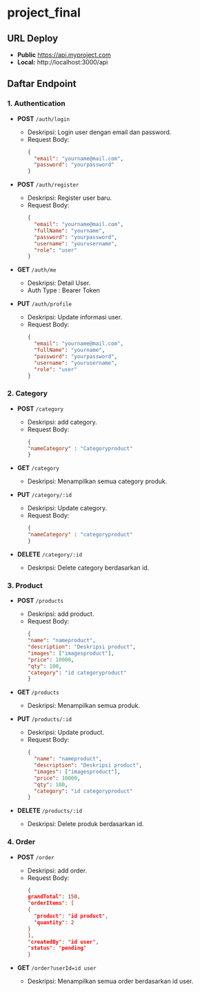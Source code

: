 # project_final

## URL Deploy
- **Public** https://api.myproject.com
- **Local:** http://localhost:3000/api

## Daftar Endpoint

### 1. Authentication

- **POST** `/auth/login`
  - Deskripsi: Login user dengan email dan password.
  - Request Body:
    ```json
    {
      "email": "yourname@mail.com",
      "password": "yourpassword"
    }
    ```

- **POST** `/auth/register`
  - Deskripsi: Register user baru.
  - Request Body:
    ```json
    {
      "email": "yourname@mail.com",
      "fullName": "yourname",
      "password": "yourpassword",
      "username": "yourusername",
      "role": "user"
    }
    ```

- **GET** `/auth/me`
  - Deskripsi: Detail User.
  - Auth Type : Bearer Token 
 
- **PUT** `/auth/profile`
  - Deskripsi: Update informasi user.
  - Request Body:
    ```json
    {
      "email": "yourname@mail.com",
      "fullName": "yourname",
      "password": "yourpassword",
      "username": "yourusername",
      "role": "user"
    }
    ```

### 2. Category

- **POST** `/category`
  - Deskripsi: add category.
  - Request Body:
    ```json
    {
    "nameCategory" : "Categoryproduct"
    }
    ```

- **GET** `/category`
  - Deskripsi: Menampilkan semua category produk.
 
- **PUT** `/category/:id`
  - Deskripsi: Update category.
  - Request Body:
    ```json
    {
    "nameCategory" : "categoryproduct"
    }
    
- **DELETE** `/category/:id`
  - Deskripsi: Delete category berdasarkan id.


  
### 3. Product

- **POST** `/products`
  - Deskripsi: add product.
  - Request Body:
    ```json
    {
    "name": "nameproduct",
    "description": "Deskripsi product",
    "images": ["imagesproduct"],
    "price": 10000,
    "qty": 100,
    "category": "id categoryproduct"
    }
    ```

- **GET** `/products`
  - Deskripsi: Menampilkan semua produk.
 
- **PUT** `/products/:id`
  - Deskripsi: Update product.
  - Request Body:
    ```json
    {
      "name": "nameproduct",
      "description": "Deskripsi product",
      "images": ["imagesproduct"],
      "price": 10000,
      "qty": 100,
      "category": "id categoryproduct"
    }
    
- **DELETE** `/products/:id`
  - Deskripsi: Delete produk berdasarkan id.

### 4. Order

- **POST** `/order`
  - Deskripsi: add order.
  - Request Body:
    ```json
    {
    grandTotal": 150,
    "orderItems": [
    {
      "product": "id product",
      "quantity": 2
    }
    ],
    "createdBy": "id user",
    "status": "pending"
    }
    ```

- **GET** `/order?userId=id user`
  - Deskripsi: Menampilkan semua order berdasarkan id user.
